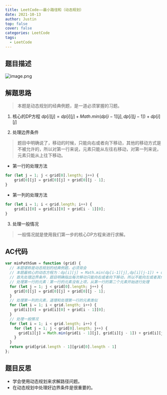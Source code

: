 ```yaml
---
title: LeetCode——最小路径和（动态规划）
date: 2021-10-13
author: Justin
top: false
cover: false
categories: LeetCode
tags:
  - LeetCode
---
```


## 题目描述

![image.png](https://img-blog.csdnimg.cn/img_convert/994343286d7ef4f4e4cd00e81f0c0e58.png)

## 解题思路
>本题是动态规划的经典例题，是一道必须掌握的习题。

1. 核心的DP方程
$dp[i][j] = dp[i][j] + Math.min(dp[i-1][j],dp[i][j-1]) + dp[i][j]$

2. 处理边界条件
>题目中明确说了，移动的时候，只能向右或者向下移动，其他的移动方式是不被允许的，所以对第一行来说，元素只能从左往右移动，对第一列来说，元素只能从上往下移动。

* 第一行的处理方法

```js
for (let j = 1; j < grid[0].length; j++) {
    grid[0][j] = grid[0][j] + grid[0][j - 1];
}
```

* 第一列的处理方法

```js
for (let i = 1; i < grid.length; i++) {
    grid[i][0] = grid[i][0] + grid[i - 1][0];
}
```

3. 处理一般情况
>一般情况就是使用我们第一步的核心DP方程来进行求解。

## AC代码
```js
var minPathSum = function (grid) {
  // 本题堪称是动态规划的经典例题，必须背会
  // 本题最核心的动态方程为：dp[i][j] = Math.min(dp[i-1][j],dp[i][j-1]) + dp[i][j]
  // 首先处理边界条件，题目明确指出每次移动只能向右或者向下移动，所以不能向左或者其他方向进行移动。
  // 处理第一行的元素：第一行的元素没有上项，从第一行的第二个元素开始进行处理
  for (let j = 1; j < grid[0].length; j++) {
    grid[0][j] = grid[0][j] + grid[0][j - 1];
  }
  // 处理第一列的元素，道理和处理第一行的元素类似
  for (let i = 1; i < grid.length; i++) {
    grid[i][0] = grid[i][0] + grid[i - 1][0];
  }
  // 处理一般情况
  for (let i = 1; i < grid.length; i++) {
    for (let j = 1; j < grid[0].length; j++) {
      grid[i][j] = Math.min(grid[i - 1][j], grid[i][j - 1]) + grid[i][j];
    }
  }
  return grid[grid.length - 1][grid[0].length - 1]
};
```

## 题目反思
* 学会使用动态规划来求解路径问题。
* 在动态规划中处理好边界条件是很重要的。


  
